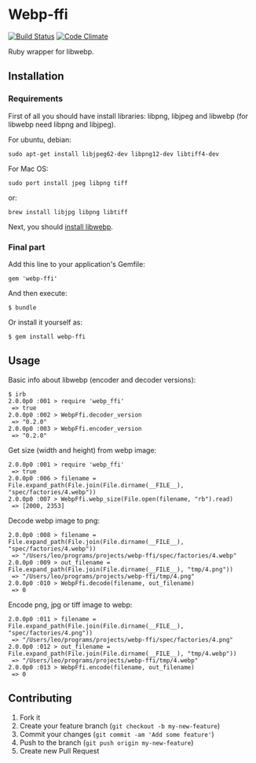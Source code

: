 # Webp-ffi

[![Build Status](https://travis-ci.org/le0pard/webp-ffi.png)](https://travis-ci.org/le0pard/webp-ffi) 
[![Code Climate](https://codeclimate.com/github/le0pard/webp-ffi.png)](https://codeclimate.com/github/le0pard/webp-ffi)

Ruby wrapper for libwebp.

## Installation

### Requirements

First of all you should have install libraries: libpng, libjpeg and libwebp (for libwebp need libpng and libjpeg).

For ubuntu, debian:

    sudo apt-get install libjpeg62-dev libpng12-dev libtiff4-dev
    
For Mac OS:

    sudo port install jpeg libpng tiff
    
or:

    brew install libjpg libpng libtiff
    
Next, you should [install libwebp](https://developers.google.com/speed/webp/docs/compiling).

### Final part

Add this line to your application's Gemfile:

    gem 'webp-ffi'

And then execute:

    $ bundle

Or install it yourself as:

    $ gem install webp-ffi

## Usage

Basic info about libwebp (encoder and decoder versions):

    $ irb
    2.0.0p0 :001 > require 'webp_ffi'
     => true 
    2.0.0p0 :002 > WebpFfi.decoder_version
     => "0.2.0" 
    2.0.0p0 :003 > WebpFfi.encoder_version
     => "0.2.0"
     
Get size (width and height) from webp image:

    2.0.0p0 :001 > require 'webp_ffi'
     => true
    2.0.0p0 :006 > filename = File.expand_path(File.join(File.dirname(__FILE__), "spec/factories/4.webp"))
    2.0.0p0 :007 > WebpFfi.webp_size(File.open(filename, "rb").read)
     => [2000, 2353]
    
Decode webp image to png:

    2.0.0p0 :008 > filename = File.expand_path(File.join(File.dirname(__FILE__), "spec/factories/4.webp"))
     => "/Users/leo/programs/projects/webp-ffi/spec/factories/4.webp" 
    2.0.0p0 :009 > out_filename = File.expand_path(File.join(File.dirname(__FILE__), "tmp/4.png"))
     => "/Users/leo/programs/projects/webp-ffi/tmp/4.png" 
    2.0.0p0 :010 > WebpFfi.decode(filename, out_filename)
     => 0 

Encode png, jpg or tiff image to webp:

    2.0.0p0 :011 > filename = File.expand_path(File.join(File.dirname(__FILE__), "spec/factories/4.png"))
     => "/Users/leo/programs/projects/webp-ffi/spec/factories/4.png" 
    2.0.0p0 :012 > out_filename = File.expand_path(File.join(File.dirname(__FILE__), "tmp/4.webp"))
     => "/Users/leo/programs/projects/webp-ffi/tmp/4.webp" 
    2.0.0p0 :013 > WebpFfi.encode(filename, out_filename)
     => 0

## Contributing

1. Fork it
2. Create your feature branch (`git checkout -b my-new-feature`)
3. Commit your changes (`git commit -am 'Add some feature'`)
4. Push to the branch (`git push origin my-new-feature`)
5. Create new Pull Request
